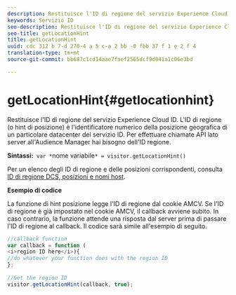 ```yaml
---
description: Restituisce l'ID di regione del servizio Experience Cloud ID. L'ID di regione (o hint di posizione) è l'identificatore numerico della posizione geografica di un particolare datacenter del servizio ID. Per effettuare chiamate API lato server all'Audience Manager hai bisogno dell'ID regione.
keywords: Servizio ID
seo-description: Restituisce l'ID di regione del servizio Experience Cloud ID. L'ID di regione (o hint di posizione) è l'identificatore numerico della posizione geografica di un particolare datacenter del servizio ID. Per effettuare chiamate API lato server all'Audience Manager hai bisogno dell'ID regione.
seo-title: getLocationHint
title: getLocationHint
uuid: cdc 312 b 7-d 270-4 a 5 c-a 2 bb -0 fbb 37 f 1 e 2 f 4
translation-type: tm+mt
source-git-commit: bb687c1cd14aae7faef2565dcf9d041a1c06e3bd

---
```



# getLocationHint{#getlocationhint}

Restituisce l&#39;ID di regione del servizio Experience Cloud ID. L&#39;ID di regione (o hint di posizione) è l&#39;identificatore numerico della posizione geografica di un particolare datacenter del servizio ID. Per effettuare chiamate API lato server all&#39;Audience Manager hai bisogno dell&#39;ID regione.

**Sintassi:**` var *`nome variabile`* = visitor.getLocationHint()`

Per un elenco degli ID di regione e delle posizioni corrispondenti, consulta [ID di regione DCS, posizioni e nomi host](https://marketing.adobe.com/resources/help/en_US/aam/dcs-regions.html).

**Esempio di codice**

La funzione di hint posizione legge l&#39;ID di regione dal cookie AMCV. Se l&#39;ID di regione è già impostato nel cookie AMCV, il callback avviene subito. In caso contrario, la funzione attende una risposta dal server prima di passare l&#39;ID di regione al callback. Il codice sarà simile all&#39;esempio di seguito.

```js
//callback function 
var callback = function ( 
<i>region ID here</i>){ 
//do whatever your function does with the region ID 
}; 
 
//Get the region ID 
visitor.getLocationHint(callback, true); 
```


